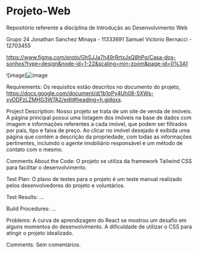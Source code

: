 # Projeto-Web
Repositório referente a disciplina de Introdução ao Desenvolvimento Web

Grupo 24
Jonathan Sanchez Minaya - 11333691
Samuel Victorio Bernacci - 12703455

https://www.figma.com/proto/GhSJJa7h49rRrtxJsQ8hPq/Casa-dos-sonhos?type=design&node-id=1-22&scaling=min-zoom&page-id=0%3A1

![image]![image](https://github.com/samuks123/Projeto-Web/assets/103591276/c6d3e364-6a6c-4ea8-95ab-a92f33a3fa47)

Requirements: Os requisitos estão descritos no documento do projeto, https://docs.google.com/document/d/1b1oPy4Uh08-5XWs-xyDDFzLZMHG3W7A2/edit#heading=h.gjdgxs.

Project Description: Nosso projeto se trata de um site de venda de imóveis.
A página principal possui uma listagem dos imóveis na base de dados com imagem e informações referentes a cada imóvel, que podem ser filtrados por país, tipo e faixa de preço. Ao clicar no imóvel desejado é exibida uma página que contém a descrição da propriedade, com todas as informações pertinentes, incluindo o agente imobiliário responsável e um método de contato com o mesmo.

Comments About the Code: O projeto se utiliza da framework Tailwind CSS para facilitar o desenvolvimento.

Test Plan: O plano de testes para o projeto é um teste manual realizado pelos desenvolvedores do projeto e voluntários.

Test Results: ...

Build Procedures: ...

Problems: A curva de aprendizagem do React se mostrou um desafio em alguns momentos do desenvolvimento. A dificuldade de utilizar o CSS para atingir o projeto idealizado.

Comments: Sem comentários.

